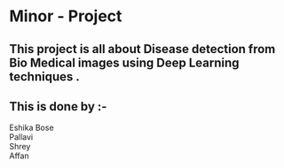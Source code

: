# Minor - Project
## This project is all about Disease detection from Bio Medical images using Deep Learning techniques .
## This is done by :-
Eshika Bose<br/>Pallavi<br/>Shrey<br/>Affan<br/>
